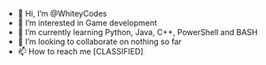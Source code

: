 - 👋 Hi, I’m @WhiteyCodes
- 👀 I’m interested in Game development
- 🌱 I’m currently learning Python, Java, C++, PowerShell and BASH
- 💞️ I’m looking to collaborate on nothing so far
- 📫 How to reach me [CLASSIFIED]

<!---
WhiteyCodes/WhiteyCodes is a ✨ special ✨ repository because its `README.md` (this file) appears on your GitHub profile.
You can click the Preview link to take a look at your changes.
--->
